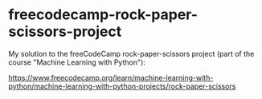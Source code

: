 # freecodecamp-rock-paper-scissors-project
My solution to the freeCodeCamp rock-paper-scissors project (part of the course "Machine Learning with Python"):

https://www.freecodecamp.org/learn/machine-learning-with-python/machine-learning-with-python-projects/rock-paper-scissors
